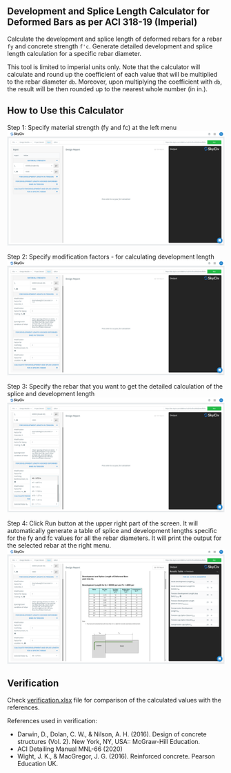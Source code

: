 ## Development and Splice Length Calculator for Deformed Bars as per ACI 318-19 (Imperial)

Calculate the development and splice length of deformed rebars for a rebar `fy` and concrete strength `f'c`. Generate detailed development and splice length calculation for a specific rebar diameter.

This tool is limited to imperial units only. Note that the calculator will calculate and round up the coefficient of each value that will be multiplied to the rebar diameter `db`. Moreover, upon multiplying the coefficient with `db`, the result will be then rounded up to the nearest whole number (in in.).

## How to Use this Calculator

Step 1: Specify material strength (fy and fc) at the left menu
![Step 1](./images/2.png)

Step 2: Specify modification factors - for calculating development length
![Step 2](./images/3.png)

Step 3: Specify the rebar that you want to get the detailed calculation of the splice and development length
![Step 3](./images/4.png)

Step 4: Click Run button at the upper right part of the screen. It will automatically generate a table of splice and development lengths specific for the fy and fc values for all the rebar diameters. It will print the output for the selected rebar at the right menu.
![Step 4](./images/5.png)

## Verification

Check [verification.xlsx](./verification.xlsx) file for comparison of the calculated values with the references.

References used in verification:

- Darwin, D., Dolan, C. W., & Nilson, A. H. (2016). Design of concrete structures (Vol. 2). New York, NY, USA:: McGraw-Hill Education.
- ACI Detailing Manual MNL-66 (2020)
- Wight, J. K., & MacGregor, J. G. (2016). Reinforced concrete. Pearson Education UK.

